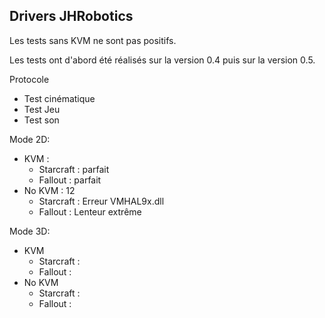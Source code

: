 ## Drivers JHRobotics
Les tests sans KVM ne sont pas positifs.

Les tests ont d'abord été réalisés sur la version 0.4 puis sur la version 0.5.

Protocole
- Test cinématique
- Test Jeu
- Test son

Mode 2D:
- KVM :
  - Starcraft : parfait
  - Fallout : parfait
- No KVM : 12
  - Starcraft : Erreur VMHAL9x.dll
  - Fallout : Lenteur extrême

Mode 3D:
- KVM
  - Starcraft :
  - Fallout : 
- No KVM
  - Starcraft :
  - Fallout : 
